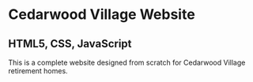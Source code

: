 # Cedarwood Village Website
## HTML5, CSS, JavaScript
This is a complete website designed from scratch for Cedarwood Village retirement homes.

